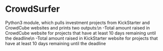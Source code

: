 # CrowdSurfer
Python3 module, which pulls investment projects from KickStarter and CrowdCube websites and prints two outputs:\n
   -Total amount raised in CrowdCube website for projects that have at least 10 days remaining until the deadline\n
   -Total amount raised in KickStarter website for projects that have at least 10 days remaining until the deadline
